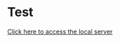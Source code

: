 # Test
[Click here to access the local server](intent://settings#Intent;scheme=android.settings;end)
